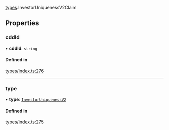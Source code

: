 [types](../../Modules/Types/Types.md).InvestorUniquenessV2Claim

## Properties

### cddId

• **cddId**: `string`

#### Defined in

[types/index.ts:276](https://github.com/PolymeshAssociation/polymesh-sdk/blob/15be87e8/src/types/index.ts#L276)

___

### type

• **type**: [`InvestorUniquenessV2`](../../Enums/Types/ClaimType.md#investoruniquenessv2)

#### Defined in

[types/index.ts:275](https://github.com/PolymeshAssociation/polymesh-sdk/blob/15be87e8/src/types/index.ts#L275)
